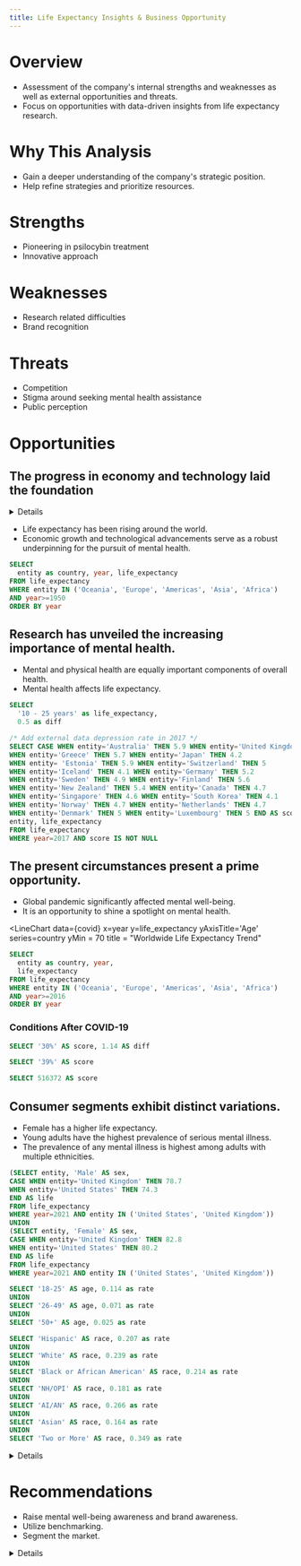 ```yaml
---
title: Life Expectancy Insights & Business Opportunity
---
```


# Overview
- Assessment of the company's internal strengths and weaknesses as well as external opportunities and threats.
- Focus on opportunities with data-driven insights from life expectancy research.
# Why This Analysis
- Gain a deeper understanding of the company's strategic position.
- Help refine strategies and prioritize resources.

# Strengths
- Pioneering in psilocybin treatment
- Innovative approach
# Weaknesses
- Research related difficulties
- Brand recognition
# Threats
- Competition
- Stigma around seeking mental health assistance
- Public perception
# Opportunities
## The progress in economy and technology laid the foundation

<Details title="Definition">
“life expectancy” refers to the number of years a person can expect to live. 
</Details>

- Life expectancy has been rising around the world.
- Economic growth and technological advancements serve as a robust underpinning for the pursuit of mental health.

<LineChart
  data={world_by_year}
  x=year
  y=life_expectancy
  series=country
  yMin=20
  yMax=90
  yAxisTitle="Age"
  xAxisTitle='Year'
  title = "Worldwide Life Expectancy Trend"
/>

```sql world_by_year
SELECT
  entity as country, year, life_expectancy
FROM life_expectancy
WHERE entity IN ('Oceania', 'Europe', 'Americas', 'Asia', 'Africa')
AND year>=1950
ORDER BY year
```

## Research has unveiled the increasing importance of mental health.
- Mental and physical health are equally important components of overall health.
- Mental health affects life expectancy.

<BigValue 
    data={life_reduction}
    value='life_expectancy' 
    comparison='diff'
    comparisonFmt='pct'
    downisGood=True
    comparisonTitle='Than Smoking'
    title='Reduced Life Expectancy by Mental Illness'
/>

```sql life_reduction
SELECT
  '10 - 25 years' as life_expectancy,
  0.5 as diff
```

<ScatterPlot 
    data={corr_developed} 
    y=life_expectancy
    x=score
    yFmt='num1'
    xAxisTitle="Depression Rate (%)" 
    yAxisTitle="Life Expectancy" 
    title='Life Expectancy vs. Depression Rate in Developed Countries (2017)'
/>

```sql corr_developed
/* Add external data depression rate in 2017 */
SELECT CASE WHEN entity='Australia' THEN 5.9 WHEN entity='United Kingdom' THEN 4.5
WHEN entity='Greece' THEN 5.7 WHEN entity='Japan' THEN 4.2
WHEN entity= 'Estonia' THEN 5.9 WHEN entity='Switzerland' THEN 5
WHEN entity='Iceland' THEN 4.1 WHEN entity='Germany' THEN 5.2
WHEN entity='Sweden' THEN 4.9 WHEN entity='Finland' THEN 5.6 
WHEN entity='New Zealand' THEN 5.4 WHEN entity='Canada' THEN 4.7
WHEN entity='Singapore' THEN 4.6 WHEN entity='South Korea' THEN 4.1
WHEN entity='Norway' THEN 4.7 WHEN entity='Netherlands' THEN 4.7
WHEN entity='Denmark' THEN 5 WHEN entity='Luxembourg' THEN 5 END AS score,
entity, life_expectancy
FROM life_expectancy
WHERE year=2017 AND score IS NOT NULL
```

## The present circumstances present a prime opportunity.
- Global pandemic significantly affected mental well-being.
- It is an opportunity to shine a spotlight on mental health.

<LineChart
  data={covid}
  x=year
  y=life_expectancy
  yAxisTitle='Age'
  series=country
  yMin = 70
  title = "Worldwide Life Expectancy Trend"
>
<ReferenceArea xMin='2020' xMax='2022' label='COVID-19' color=yellow labelPosition=right/>
</LineChart>

```sql covid
SELECT
  entity as country, year,
  life_expectancy
FROM life_expectancy
WHERE entity IN ('Oceania', 'Europe', 'Americas', 'Asia', 'Africa') 
AND year>=2016
ORDER BY year
```

### Conditions After COVID-19
<BigValue 
    data={distress}
    value='score' 
    comparison='diff'
    comparisonFmt='pct'
    downisGood=True
    title='% Struggling'
    comparisonTitle='Than 2019'
/>
<BigValue 
    data={depression}
    value='score' 
    title='Depression (U.S.)'
/>
<BigValue 
    data={suicide}
    value='score' 
    title='Indivisual with Suicidal ideation (U.S.)'
/>

```sql distress
SELECT '30%' AS score, 1.14 AS diff
```

```sql depression
SELECT '39%' AS score
```

```sql suicide
SELECT 516372 AS score
```


## Consumer segments exhibit distinct variations. 
- Female has a higher life expectancy.
- Young adults have the highest prevalence of serious mental illness. 
- The prevalence of any mental illness is highest among adults with multiple ethnicities. 

<BarChart 
    data={gender} 
    swapXY=true 
    x=entity 
    y=life 
    yFmt='num0'
    series=sex 
    type=grouped 
    xType=category
    yAxisTitle='Age'
    title='Life Expectancy by Sex (2021)'
/>

```sql gender
(SELECT entity, 'Male' AS sex,
CASE WHEN entity='United Kingdom' THEN 78.7
WHEN entity='United States' THEN 74.3
END AS life
FROM life_expectancy
WHERE year=2021 AND entity IN ('United States', 'United Kingdom'))
UNION
(SELECT entity, 'Female' AS sex,
CASE WHEN entity='United Kingdom' THEN 82.8
WHEN entity='United States' THEN 80.2
END AS life
FROM life_expectancy
WHERE year=2021 AND entity IN ('United States', 'United Kingdom'))
```

<BarChart 
    data={age} 
    x=age
    y=rate 
    yFmt='pct1'
    xAxisTitle='Age'
    yAxisTitle='Rate'
    title='Prevalence of Serious Mental Illness in U.S. (2021)'
/>

```sql age
SELECT '18-25' AS age, 0.114 as rate
UNION 
SELECT '26-49' AS age, 0.071 as rate
UNION 
SELECT '50+' AS age, 0.025 as rate
```

<BarChart 
    data={race} 
    x=race
    y=rate
    yFmt='pct1'
    xAxisTitle='Race/Ethnicity'
    yAxisTitle='Rate'
    swapXY=true
    title='Prevalence of Any Mental Illness in U.S. (2021)'
/>

```sql race
SELECT 'Hispanic' AS race, 0.207 as rate
UNION 
SELECT 'White' AS race, 0.239 as rate
UNION 
SELECT 'Black or African American' AS race, 0.214 as rate
UNION 
SELECT 'NH/OPI' AS race, 0.181 as rate
UNION 
SELECT 'AI/AN' AS race, 0.266 as rate
UNION 
SELECT 'Asian' AS race, 0.164 as rate
UNION 
SELECT 'Two or More' AS race, 0.349 as rate
```

<Details title="Definition">
Persons of Hispanic origin may be of any race; all other racial/ethnic groups are non-Hispanic. 

NH/OPI = Native Hawaiian / Other Pacific Islander. 
AI/AN = American Indian / Alaskan Native.
</Details>

# Recommendations
- Raise mental well-being awareness and brand awareness.
- Utilize benchmarking.
- Segment the market. 


<Details title="References">

- Life Expectancy. 2019. https://ourworldindata.org/life-expectancy#

- Fiorillo, A., Sartorius, N. Mortality gap and physical comorbidity of people with severe mental disorders: the public health scandal. Ann Gen Psychiatry 20, 52 (2021). https://doi.org/10.1186/s12991-021-00374-y

- The Mental State of the World in 2022. 2023. https://mentalstateoftheworld.report/wp-content/uploads/2023/02/Mental-State-of-the-World-2022.pdf

- The Implications of COVID-19 for Mental Health and Substance Use. 2023. https://www.kff.org/mental-health/issue-brief/the-implications-of-covid-19-for-mental-health-and-substance-use/

- Depression and Other Common Mental Disorders. https://worldpopulationreview.com/country-rankings/depression-rates-by-country

- Many mental illnesses reduce life expectancy more than heavy smoking. 2014. https://www.ox.ac.uk/news/2014-05-23-many-mental-illnesses-reduce-life-expectancy-more-heavy-smoking#:~:text=Serious%20mental%20illnesses%20reduce%20life,than%20that%20for%20heavy%20smoking.

- https://www.nimh.nih.gov/health/statistics/mental-illness

</Details>